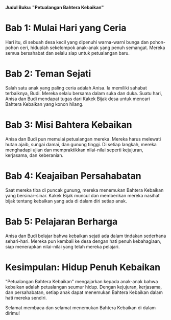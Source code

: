 **Judul Buku: "Petualangan Bahtera Kebaikan"**

# Bab 1: Mulai Hari yang Ceria

Hari itu, di sebuah desa kecil yang dipenuhi warna-warni bunga dan pohon-pohon ceri, hiduplah sekelompok anak-anak yang penuh semangat. Mereka semua bersahabat dan selalu siap untuk petualangan baru.

# Bab 2: Teman Sejati

Salah satu anak yang paling ceria adalah Anisa. Ia memiliki sahabat terbaiknya, Budi. Mereka selalu bersama dalam suka dan duka. Suatu hari, Anisa dan Budi mendapat tugas dari Kakek Bijak desa untuk mencari Bahtera Kebaikan yang konon hilang.

# Bab 3: Misi Bahtera Kebaikan

Anisa dan Budi pun memulai petualangan mereka. Mereka harus melewati hutan ajaib, sungai damai, dan gunung tinggi. Di setiap langkah, mereka menghadapi ujian dan mempraktikkan nilai-nilai seperti kejujuran, kerjasama, dan keberanian.

# Bab 4: Keajaiban Persahabatan

Saat mereka tiba di puncak gunung, mereka menemukan Bahtera Kebaikan yang bersinar-sinar. Kakek Bijak muncul dan memberikan mereka nasihat bijak tentang kebaikan yang ada di dalam diri setiap anak.

# Bab 5: Pelajaran Berharga

Anisa dan Budi belajar bahwa kebaikan sejati ada dalam tindakan sederhana sehari-hari. Mereka pun kembali ke desa dengan hati penuh kebahagiaan, siap menerapkan nilai-nilai yang telah mereka pelajari.

# Kesimpulan: Hidup Penuh Kebaikan

"Petualangan Bahtera Kebaikan" mengajarkan kepada anak-anak bahwa kebaikan adalah petualangan seumur hidup. Dengan kejujuran, kerjasama, dan persahabatan, setiap anak dapat menemukan Bahtera Kebaikan dalam hati mereka sendiri.

Selamat membaca dan selamat menemukan Bahtera Kebaikan di dalam dirimu!
